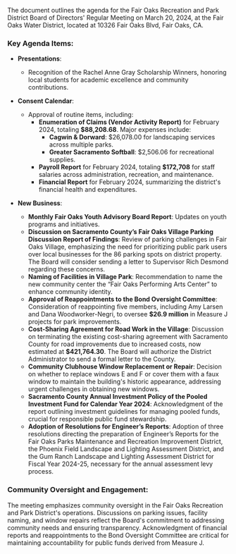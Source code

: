 The document outlines the agenda for the Fair Oaks Recreation and Park District Board of Directors' Regular Meeting on March 20, 2024, at the Fair Oaks Water District, located at 10326 Fair Oaks Blvd, Fair Oaks, CA.

### Key Agenda Items:

- **Presentations**: 
  - Recognition of the Rachel Anne Gray Scholarship Winners, honoring local students for academic excellence and community contributions.

- **Consent Calendar**: 
  - Approval of routine items, including:
    - **Enumeration of Claims (Vendor Activity Report)** for February 2024, totaling **$88,208.68**. Major expenses include:
      - **Cagwin & Dorward**: $26,078.00 for landscaping services across multiple parks.
      - **Greater Sacramento Softball**: $2,506.06 for recreational supplies.
    - **Payroll Report** for February 2024, totaling **$172,708** for staff salaries across administration, recreation, and maintenance.
    - **Financial Report** for February 2024, summarizing the district's financial health and expenditures.

- **New Business**: 
  - **Monthly Fair Oaks Youth Advisory Board Report**: Updates on youth programs and initiatives.
  - **Discussion on Sacramento County’s Fair Oaks Village Parking Discussion Report of Findings**: Review of parking challenges in Fair Oaks Village, emphasizing the need for prioritizing public park users over local businesses for the 86 parking spots on district property. The Board will consider sending a letter to Supervisor Rich Desmond regarding these concerns.
  - **Naming of Facilities in Village Park**: Recommendation to name the new community center the “Fair Oaks Performing Arts Center” to enhance community identity.
  - **Approval of Reappointments to the Bond Oversight Committee**: Consideration of reappointing five members, including Amy Larsen and Dana Woodworker-Negri, to oversee **$26.9 million** in Measure J projects for park improvements.
  - **Cost-Sharing Agreement for Road Work in the Village**: Discussion on terminating the existing cost-sharing agreement with Sacramento County for road improvements due to increased costs, now estimated at **$421,764.30**. The Board will authorize the District Administrator to send a formal letter to the County.
  - **Community Clubhouse Window Replacement or Repair**: Decision on whether to replace windows E and F or cover them with a faux window to maintain the building's historic appearance, addressing urgent challenges in obtaining new windows.
  - **Sacramento County Annual Investment Policy of the Pooled Investment Fund for Calendar Year 2024**: Acknowledgment of the report outlining investment guidelines for managing pooled funds, crucial for responsible public fund stewardship.
  - **Adoption of Resolutions for Engineer’s Reports**: Adoption of three resolutions directing the preparation of Engineer’s Reports for the Fair Oaks Parks Maintenance and Recreation Improvement District, the Phoenix Field Landscape and Lighting Assessment District, and the Gum Ranch Landscape and Lighting Assessment District for Fiscal Year 2024-25, necessary for the annual assessment levy process.

### Community Oversight and Engagement:
The meeting emphasizes community oversight in the Fair Oaks Recreation and Park District's operations. Discussions on parking issues, facility naming, and window repairs reflect the Board's commitment to addressing community needs and ensuring transparency. Acknowledgment of financial reports and reappointments to the Bond Oversight Committee are critical for maintaining accountability for public funds derived from Measure J.
